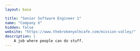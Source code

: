 ```yaml
---
layout: base

title: "Senior Software Engineer 1"
name: "Company X"
hidden: false
website: "https://www.thebrokenyolkcafe.com/mission-valley/"
description: |
    A job where people can do stuff.
---
```

